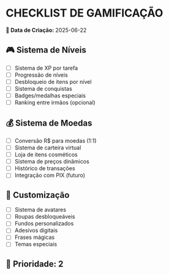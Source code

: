 # CHECKLIST DE GAMIFICAÇÃO

**📅 Data de Criação:** 2025-06-22

## 🎮 Sistema de Níveis
- [ ] Sistema de XP por tarefa
- [ ] Progressão de níveis
- [ ] Desbloqueio de itens por nível
- [ ] Sistema de conquistas
- [ ] Badges/medalhas especiais
- [ ] Ranking entre irmãos (opcional)

## 💰 Sistema de Moedas
- [ ] Conversão R$ para moedas (1:1)
- [ ] Sistema de carteira virtual
- [ ] Loja de itens cosméticos
- [ ] Sistema de preços dinâmicos
- [ ] Histórico de transações
- [ ] Integração com PIX (futuro)

## 🎨 Customização
- [ ] Sistema de avatares
- [ ] Roupas desbloqueáveis
- [ ] Fundos personalizados
- [ ] Adesivos digitais
- [ ] Frases mágicas
- [ ] Temas especiais

## 🎯 Prioridade: 2
